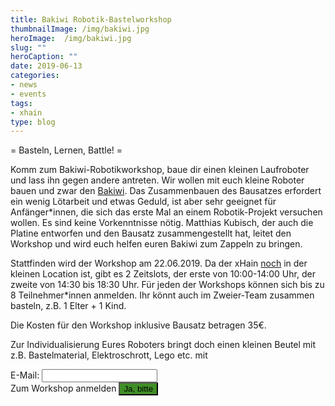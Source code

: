 ```yaml
---
title: Bakiwi Robotik-Bastelworkshop
thumbnailImage: /img/bakiwi.jpg
heroImage:  /img/bakiwi.jpg
slug: ""
heroCaption: ""
date: 2019-06-13
categories:
- news
- events
tags:
- xhain
type: blog
---
```


= Basteln, Lernen, Battle! =

Komm zum Bakiwi-Robotikworkshop, baue dir einen kleinen Laufroboter und lass ihn gegen andere antreten.
Wir wollen mit euch kleine Roboter bauen und zwar den [Bakiwi](https://github.com/ku3i/Bakiwi).
Das Zusammenbauen des Bausatzes erfordert ein wenig Lötarbeit und etwas Geduld, ist aber sehr geeignet für Anfänger*innen, die sich das erste Mal an einem Robotik-Projekt versuchen wollen. Es sind keine Vorkenntnisse nötig.
Matthias Kubisch, der auch die Platine entworfen und den Bausatz zusammengestellt hat, leitet den Workshop und wird euch helfen euren Bakiwi zum Zappeln zu bringen.

Stattfinden wird der Workshop am 22.06.2019.
Da der xHain [noch](https://x-hain.de/de/post/2019-05-29_der-xhain-macht-zu/) in der kleinen Location ist, gibt es 2 Zeitslots, der erste von 10:00-14:00 Uhr, der zweite von 14:30 bis 18:30 Uhr. Für jeden der Workshops können sich bis zu 8 Teilnehmer*innen anmelden.
Ihr könnt auch im Zweier-Team zusammen basteln, z.B. 1 Elter + 1 Kind.

Die Kosten für den Workshop inklusive Bausatz betragen 35€.

Zur Individualisierung Eures Roboters bringt doch einen kleinen Beutel mit z.B. Bastelmaterial, Elektroschrott, Lego etc. mit


<form action="https://formspree.io/xhain_hack_makespace@posteo.de"
      method="POST">
    <label for="email">E-Mail:
    	<input type="email" name="_replyto" title="E-Mail" required>
    </label><br>
    <label>Zum Workshop anmelden
    	<input type="submit" value="Ja, bitte" style="background:#408e27">
	</label><br>
</form>
